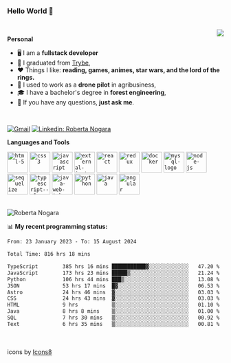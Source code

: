 ### Hello World 👋

<br />

<img align="right" src="https://github.blog/wp-content/uploads/2018/10/46896184-b679fc80-ce30-11e8-88bf-921e9b788f7c.gif?resize=200%2C200"  />

**Personal**
- 🖥️ I am a **fullstack developer**
- 📖 I graduated from [Trybe](https://www.betrybe.com/),
- ❤️ Things I like: **reading, games, animes, star wars, and the lord of the rings.** 
- 🌾 I used to work as a **drone pilot** in agribusiness,
- 🎓 I have a bachelor's degree in **forest engineering**,
- 💬 If you have any questions, **just ask me**.

<br />

[![Gmail](https://img.icons8.com/neon/96/gmail.png)](mailto:r.nogara.dev@gmail.com)
[![Linkedin: Roberta Nogara](https://img.icons8.com/neon/96/linkedin.png)](https://www.linkedin.com/in/robertanogara/)

**Languages and Tools**  

<code><img width="48" height="48" src="https://img.icons8.com/fluency/48/html-5.png" alt="html-5"/></code>
<code><img width="48" height="48" src="https://img.icons8.com/fluency/48/css3.png" alt="css3"/></code>
<code><img width="48" height="48" src="https://img.icons8.com/fluency/48/javascript.png" alt="javascript"/></code>
<code><img width="48" height="48" src="https://img.icons8.com/external-tal-revivo-color-tal-revivo/48/external-jest-can-collect-code-coverage-information-from-entire-projects-logo-color-tal-revivo.png" alt="external-jest-can-collect-code-coverage-information-from-entire-projects-logo-color-tal-revivo"/></code>
<code><img width="48" height="48" src="https://img.icons8.com/office/40/react.png" alt="react"/></code>
<code><img width="48" height="48" src="https://img.icons8.com/color/48/redux.png" alt="redux"/></code>
<code><img width="48" height="48" src="https://img.icons8.com/fluency/48/docker.png" alt="docker"/></code>
<code><img width="48" height="48" src="https://img.icons8.com/fluency/48/mysql-logo.png" alt="mysql-logo"/></code>
<code><img width="48" height="48" src="https://img.icons8.com/fluency/48/node-js.png" alt="node-js"/></code>
<code><img width="48" height="48" src="https://cdn.icon-icons.com/icons2/2415/PNG/512/sequelize_original_logo_icon_146348.png" alt="sequelize"/></code>
<code><img width="48" height="48" src="https://img.icons8.com/fluency/48/typescript--v2.png" alt="typescript--v2"/></code>
<code><img width="48" height="48" src="https://img.icons8.com/color/48/java-web-token.png" alt="java-web-token"/></code>
<code><img width="48" height="48" src="https://img.icons8.com/fluency/48/python.png" alt="python"/></code>
<code><img width="48" height="48" src="https://img.icons8.com/color/48/java-coffee-cup-logo--v1.png" alt="java"/></code>
<code><img width="48" height="48" src="https://img.icons8.com/fluency/48/angularjs.png" alt="angular"/></code>

<br />
<img src="https://github-readme-stats.vercel.app/api?username=rnogara&count_private=true&show_icons=true" alt="Roberta Nogara" />
<br />

📊 **My recent programming status:**
<!--START_SECTION:waka-->

```txt
From: 23 January 2023 - To: 15 August 2024

Total Time: 816 hrs 18 mins

TypeScript        385 hrs 16 mins ███████████▓░░░░░░░░░░░░░   47.20 %
JavaScript        173 hrs 23 mins █████▒░░░░░░░░░░░░░░░░░░░   21.24 %
Python            106 hrs 44 mins ███▒░░░░░░░░░░░░░░░░░░░░░   13.08 %
JSON              53 hrs 17 mins  █▓░░░░░░░░░░░░░░░░░░░░░░░   06.53 %
Astro             24 hrs 46 mins  ▓░░░░░░░░░░░░░░░░░░░░░░░░   03.03 %
CSS               24 hrs 43 mins  ▓░░░░░░░░░░░░░░░░░░░░░░░░   03.03 %
HTML              9 hrs           ▒░░░░░░░░░░░░░░░░░░░░░░░░   01.10 %
Java              8 hrs 8 mins    ▒░░░░░░░░░░░░░░░░░░░░░░░░   01.00 %
SQL               7 hrs 30 mins   ▒░░░░░░░░░░░░░░░░░░░░░░░░   00.92 %
Text              6 hrs 35 mins   ▒░░░░░░░░░░░░░░░░░░░░░░░░   00.81 %
```

<!--END_SECTION:waka-->

<br />
<br />
icons by <a href="https://icons8.com">Icons8</a>
